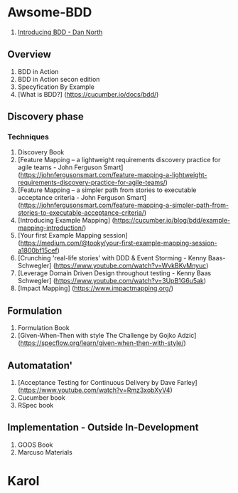 
# Awsome-BDD

1. [Introducing BDD - Dan North](https://dannorth.net/introducing-bdd/)

## Overview
1. BDD in Action
2. BDD in Action secon edition
5. Specyfication By Example
6. [What is BDD?] (https://cucumber.io/docs/bdd/)

## Discovery phase
### Techniques

1. Discovery Book
2. [Feature Mapping – a lightweight requirements discovery practice for agile teams - John Ferguson Smart] (https://johnfergusonsmart.com/feature-mapping-a-lightweight-requirements-discovery-practice-for-agile-teams/)
3. [Feature Mapping – a simpler path from stories to executable acceptance criteria - John Ferguson Smart] (https://johnfergusonsmart.com/feature-mapping-a-simpler-path-from-stories-to-executable-acceptance-criteria/)
4. [Introducing Example Mapping] (https://cucumber.io/blog/bdd/example-mapping-introduction/)
5. [Your first Example Mapping session] (https://medium.com/@tooky/your-first-example-mapping-session-a1800bf15cef)
6. [Crunching 'real-life stories' with DDD & Event Storming - Kenny Baas-Schwegler] (https://www.youtube.com/watch?v=WvkBKvMnyuc)
7. [Leverage Domain Driven Design throughout testing - Kenny Baas Schwegler] (https://www.youtube.com/watch?v=3UpB1G6u5ak)
8. [Impact Mapping] (https://www.impactmapping.org/)

## Formulation
1. Formulation Book
2. [Given-When-Then with style The Challenge by Gojko Adzic] (https://specflow.org/learn/given-when-then-with-style/)

## Automatation'
1. [Acceptance Testing for Continuous Delivery by Dave Farley] (https://www.youtube.com/watch?v=Rmz3xobXyV4)
2. Cucumber book
3. RSpec book

## Implementation - Outside In-Development
1. GOOS Book
2. Marcuso Materials

# Karol
